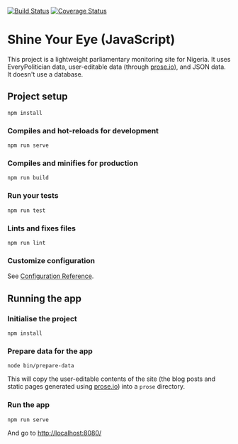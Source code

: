 [![Build Status](https://travis-ci.org/EiEResearch/shineyoureye-javascript.svg?branch=master)](https://travis-ci.org/EiEResearch/shineyoureye-javascript)
[![Coverage Status](https://coveralls.io/repos/github/EiEResearch/shineyoureye-javascript/badge.svg)](https://coveralls.io/github/EiEResearch/shineyoureye-javascript)

# Shine Your Eye (JavaScript)

This project is a lightweight parliamentary monitoring site for Nigeria. It
uses EveryPolitician data, user-editable data (through
[prose.io](http://prose.io/)), and JSON data. It doesn't use a database.

## Project setup
```
npm install
```

### Compiles and hot-reloads for development
```
npm run serve
```

### Compiles and minifies for production
```
npm run build
```

### Run your tests
```
npm run test
```

### Lints and fixes files
```
npm run lint
```

### Customize configuration
See [Configuration Reference](https://cli.vuejs.org/config/).

## Running the app

### Initialise the project

```
npm install
```

### Prepare data for the app

```
node bin/prepare-data
```

This will copy the user-editable contents of the site (the blog posts
and static pages generated using [prose.io](http://prose.io/)) into a
`prose` directory.

### Run the app

```
npm run serve
```

And go to <http://localhost:8080/>

